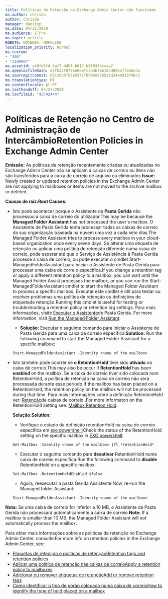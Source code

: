 ```yaml
---
title: Políticas de Retenção no Exchange Admin Center não funcionam
ms.author: chrisda
author: chrisda
manager: dansimp
ms.date: 04/21/2020
ms.audience: ITPro
ms.topic: article
ROBOTS: NOINDEX, NOFOLLOW
localization_priority: Normal
ms.custom:
- "308"
- "3100007"
ms.assetid: a48fd5fd-4af7-4d5f-b617-b0f9334ccaa7
ms.openlocfilehash: e2fb22f872be0eefc3b4b78b18cd09baffa66cda
ms.sourcegitcommit: 631cbb5f03e5371f0995e976536d24e9d13746c3
ms.translationtype: MT
ms.contentlocale: pt-PT
ms.lasthandoff: 04/22/2020
ms.locfileid: "43742444"
---
```

# <a name="retention-policies-in-exchange-admin-center"></a><span data-ttu-id="84348-102">Políticas de Retenção no Centro de Administração de Intercâmbio</span><span class="sxs-lookup"><span data-stu-id="84348-102">Retention Policies in Exchange Admin Center</span></span>

 <span data-ttu-id="84348-103">**Emissão:** As políticas de retenção recentemente criadas ou atualizadas no Exchange Admin Center não se aplicam a caixas de correio ou itens não são transferidos para a caixa de correio de arquivo ou eliminados.</span><span class="sxs-lookup"><span data-stu-id="84348-103">**Issue:** Newly created or updated retention policies in the Exchange Admin Center are not applying to mailboxes or items are not moved to the archive mailbox or deleted.</span></span> 
  
 <span data-ttu-id="84348-104">**Causas de raiz:**</span><span class="sxs-lookup"><span data-stu-id="84348-104">**Root Causes:**</span></span>
  
- <span data-ttu-id="84348-105">Isto pode acontecer porque o Assistente de **Pasta Gerida** não processou a caixa de correio do utilizador.</span><span class="sxs-lookup"><span data-stu-id="84348-105">This may be because the **Managed Folder Assistant** has not processed the user's mailbox.</span></span> <span data-ttu-id="84348-106">O Assistente de Pasta Gerida tenta processar todas as caixas de correio da sua organização baseada na nuvem uma vez a cada sete dias.</span><span class="sxs-lookup"><span data-stu-id="84348-106">The Managed Folder Assistant tries to process every mailbox in your cloud-based organization once every seven days.</span></span> <span data-ttu-id="84348-107">Se alterar uma etiqueta de retenção ou aplicar uma política de retenção diferente numa caixa de correio, pode esperar até que o Serviço de Assistência à Pasta Gerida processe a caixa de correio, ou pode executar o cmdlet Start-ManagedFolderAssistant para iniciar o Assistente de Pasta Gerida para processar uma caixa de correio específica.</span><span class="sxs-lookup"><span data-stu-id="84348-107">If you change a retention tag or apply a different retention policy to a mailbox, you can wait until the Managed Folder Assist processes the mailbox, or you can run the Start-ManagedFolderAssistant cmdlet to start the Managed Folder Assistant to process a specific mailbox.</span></span> <span data-ttu-id="84348-108">Executar este cmdlet é útil para testar ou resolver problemas uma política de retenção ou definições de etiquetade retenção.</span><span class="sxs-lookup"><span data-stu-id="84348-108">Running this cmdlet is useful for testing or troubleshooting a retention policy or retention tag settings.</span></span> <span data-ttu-id="84348-109">Para mais informações, visite [Executar o Assistente](https://msdn.microsoft.com/library/gg271153%28v=exchsrvcs.149%29.aspx#managedfolderassist)de Pasta Gerida .</span><span class="sxs-lookup"><span data-stu-id="84348-109">For more information, visit [Run the Managed Folder Assistant](https://msdn.microsoft.com/library/gg271153%28v=exchsrvcs.149%29.aspx#managedfolderassist).</span></span>
    
  - <span data-ttu-id="84348-110">**Solução:** Executar o seguinte comando para iniciar o Assistente de Pasta Gerida para uma caixa de correio específica:</span><span class="sxs-lookup"><span data-stu-id="84348-110">**Solution:** Run the following command to start the Managed Folder Assistant for a specific mailbox:</span></span>
    
  ```
  Start-ManagedFolderAssistant -Identity <name of the mailbox>
  ```

- <span data-ttu-id="84348-111">Isto também pode ocorrer se **o RetentionHold** tiver sido **ativado** na caixa de correio.</span><span class="sxs-lookup"><span data-stu-id="84348-111">This may also be occur if **RetentionHold** has been **enabled** on the mailbox.</span></span> <span data-ttu-id="84348-112">Se a caixa de correio tiver sido colocada num RetentionHold, a política de retenção na caixa de correio não será processada durante esse período.</span><span class="sxs-lookup"><span data-stu-id="84348-112">If the mailbox has been placed on a RetentionHold, the retention policy on the mailbox will not be processed during that time.</span></span> <span data-ttu-id="84348-113">Para mais informações sobre a definição RetentionHold ver: [Retenção](https://docs.microsoft.com/exchange/security-and-compliance/messaging-records-management/mailbox-retention-hold)de caixas de correio .</span><span class="sxs-lookup"><span data-stu-id="84348-113">For more informaton on the RetentionHold setting see: [Mailbox Retention Hold](https://docs.microsoft.com/exchange/security-and-compliance/messaging-records-management/mailbox-retention-hold).</span></span>
    
    <span data-ttu-id="84348-114">**Solução:**</span><span class="sxs-lookup"><span data-stu-id="84348-114">**Solution:**</span></span>
    
  - <span data-ttu-id="84348-115">Verifique o estado da definição retentionHold na caixa de correio específica em [exo powershell:](https://docs.microsoft.com/powershell/exchange/exchange-online/connect-to-exchange-online-powershell/connect-to-exchange-online-powershell?view=exchange-ps)</span><span class="sxs-lookup"><span data-stu-id="84348-115">Check the status of the RetentionHold setting on the specific mailbox in [EXO powershell](https://docs.microsoft.com/powershell/exchange/exchange-online/connect-to-exchange-online-powershell/connect-to-exchange-online-powershell?view=exchange-ps):</span></span>
    
  ```
  Get-Mailbox -Identity <name of the mailbox> |fl *retentionHold*
  ```

  - <span data-ttu-id="84348-116">Executar o seguinte comando para **desativar** RetentionHold numa caixa de correio específica:</span><span class="sxs-lookup"><span data-stu-id="84348-116">Run the following command to **disable** RetentionHold on a specific mailbox:</span></span>
    
  ```
  Set-Mailbox -RetentionHoldEnabled $false
  ```

  - <span data-ttu-id="84348-117">Agora, reexecutar a pasta Gerida Assistente:</span><span class="sxs-lookup"><span data-stu-id="84348-117">Now, re-run the Managed folder Assistant:</span></span>
    
  ```
  Start-ManagedFolderAssistant -Identity <name of the mailbox>
  ```

 <span data-ttu-id="84348-118">**Nota:** Se uma caixa de correio for inferior a 10 MB, o Assistente de Pasta Gerida não processará automaticamente a caixa de correio.</span><span class="sxs-lookup"><span data-stu-id="84348-118">**Note:** If a mailbox is smaller than 10 MB, the Managed Folder Assistant will not automatically process the mailbox.</span></span>
 
<span data-ttu-id="84348-119">Para obter mais informações sobre as políticas de retenção no Exchange Admin Center, consulte:</span><span class="sxs-lookup"><span data-stu-id="84348-119">For more info on retention policies in the Exchange Admin Center, see:</span></span>
- [<span data-ttu-id="84348-120">Etiquetas de retenção e políticas de retenção</span><span class="sxs-lookup"><span data-stu-id="84348-120">Retention tags and retention policies</span></span>](https://docs.microsoft.com/exchange/security-and-compliance/messaging-records-management/retention-tags-and-policies)
- [<span data-ttu-id="84348-121">Aplicar uma política de retenção nas caixas de correio</span><span class="sxs-lookup"><span data-stu-id="84348-121">Apply a retention policy to mailboxes</span></span>](https://docs.microsoft.com/exchange/security-and-compliance/messaging-records-management/apply-retention-policy)
- [<span data-ttu-id="84348-122">Adicionar ou remover etiquetas de retenção</span><span class="sxs-lookup"><span data-stu-id="84348-122">Add or remove retention tags</span></span>](https://docs.microsoft.com/exchange/security-and-compliance/messaging-records-management/add-or-remove-retention-tags)
- [<span data-ttu-id="84348-123">Como identificar o tipo de porão colocado numa caixa de correio</span><span class="sxs-lookup"><span data-stu-id="84348-123">How to identify the type of hold placed on a mailbox</span></span>](https://docs.microsoft.com/office365/securitycompliance/identify-a-hold-on-an-exchange-online-mailbox)
